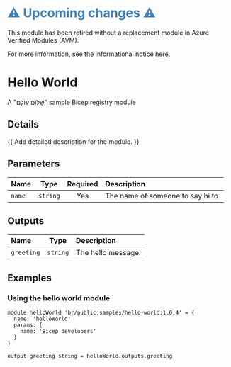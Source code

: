 <h1 style="color: steelblue;">⚠️ Upcoming changes ⚠️</h1>

This module has been retired without a replacement module in Azure Verified Modules (AVM).

For more information, see the informational notice [here](https://github.com/Azure/bicep-registry-modules?tab=readme-ov-file#%EF%B8%8F-upcoming-changes-%EF%B8%8F).

# Hello World

A "שָׁלוֹם עוֹלָם" sample Bicep registry module

## Details

{{ Add detailed description for the module. }}

## Parameters

| Name   | Type     | Required | Description                       |
| :----- | :------: | :------: | :-------------------------------- |
| `name` | `string` | Yes      | The name of someone to say hi to. |

## Outputs

| Name       | Type     | Description        |
| :--------- | :------: | :----------------- |
| `greeting` | `string` | The hello message. |

## Examples

### Using the hello world module

```bicep
module helloWorld 'br/public:samples/hello-world:1.0.4' = {
  name: 'helloWorld'
  params: {
    name: 'Bicep developers'
  }
}

output greeting string = helloWorld.outputs.greeting
```
